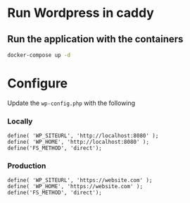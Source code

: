 # Run Wordpress in caddy

## Run the application with the containers
```bash
docker-compose up -d
```

# Configure 

Update the `wp-config.php` with the following

### Locally
```
define( 'WP_SITEURL', 'http://localhost:8080' );
define( 'WP_HOME', 'http://localhost:8080' );
define('FS_METHOD', 'direct');
```

### Production
```
define( 'WP_SITEURL', 'https://website.com' );
define( 'WP_HOME', 'https://website.com' );
define('FS_METHOD', 'direct');
```